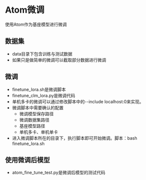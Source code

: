 # Atom微调
使用Atom作为基座模型进行微调
## 数据集
- data目录下包含训练与测试数据
- 如果只是做简单的微调可以截取部分数据进行微调
## 微调
- finetune_lora.sh是微调脚本
- finetune_clm_lora.py是微调代码
- 单机多卡的微调可以通过修改脚本中的--include localhost:0来实现。
- 微调脚本中需要确认的配置
    - 微调模型保存路径
    - 微调数据集路径
    - 基座模型路径
    - 单机多卡、单机单卡
- 进入微调脚本所在的目录下，执行脚本即可开始微调。脚本：bash finetune_lora.sh
## 使用微调后模型
- atom_fine_tune_test.py是微调后模型的测试代码